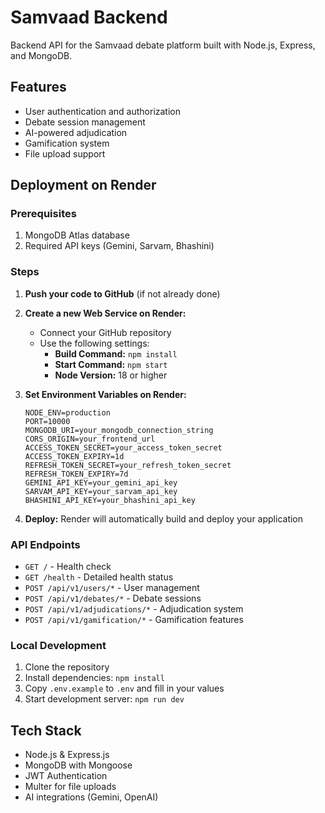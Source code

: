 # Samvaad Backend

Backend API for the Samvaad debate platform built with Node.js, Express, and MongoDB.

## Features

- User authentication and authorization
- Debate session management
- AI-powered adjudication
- Gamification system
- File upload support

## Deployment on Render

### Prerequisites

1. MongoDB Atlas database
2. Required API keys (Gemini, Sarvam, Bhashini)

### Steps

1. **Push your code to GitHub** (if not already done)

2. **Create a new Web Service on Render:**
   - Connect your GitHub repository
   - Use the following settings:
     - **Build Command:** `npm install`
     - **Start Command:** `npm start`
     - **Node Version:** 18 or higher

3. **Set Environment Variables on Render:**
   ```
   NODE_ENV=production
   PORT=10000
   MONGODB_URI=your_mongodb_connection_string
   CORS_ORIGIN=your_frontend_url
   ACCESS_TOKEN_SECRET=your_access_token_secret
   ACCESS_TOKEN_EXPIRY=1d
   REFRESH_TOKEN_SECRET=your_refresh_token_secret
   REFRESH_TOKEN_EXPIRY=7d
   GEMINI_API_KEY=your_gemini_api_key
   SARVAM_API_KEY=your_sarvam_api_key
   BHASHINI_API_KEY=your_bhashini_api_key
   ```

4. **Deploy:** Render will automatically build and deploy your application

### API Endpoints

- `GET /` - Health check
- `GET /health` - Detailed health status
- `POST /api/v1/users/*` - User management
- `POST /api/v1/debates/*` - Debate sessions
- `POST /api/v1/adjudications/*` - Adjudication system
- `POST /api/v1/gamification/*` - Gamification features

### Local Development

1. Clone the repository
2. Install dependencies: `npm install`
3. Copy `.env.example` to `.env` and fill in your values
4. Start development server: `npm run dev`

## Tech Stack

- Node.js & Express.js
- MongoDB with Mongoose
- JWT Authentication
- Multer for file uploads
- AI integrations (Gemini, OpenAI)
